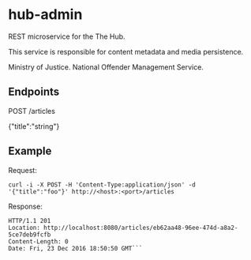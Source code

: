 hub-admin
====

REST microservice for the The Hub.

This service is responsible for content metadata and media persistence.

Ministry of Justice.
National Offender Management Service.

Endpoints
----
POST /articles 

{"title":"string"}

Example
----
Request:

```curl -i -X POST -H 'Content-Type:application/json' -d '{"title":"foo"}' http://<host>:<port>/articles```

Response:

```
HTTP/1.1 201 
Location: http://localhost:8080/articles/eb62aa48-96ee-474d-a8a2-5ce7deb9fcfb
Content-Length: 0
Date: Fri, 23 Dec 2016 18:50:50 GMT```
